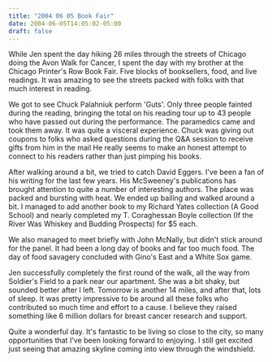 ```yaml
---
title: "2004 06 05 Book Fair"
date: 2004-06-05T14:05:02-05:00
draft: false
---
```



While Jen spent the day hiking 26 miles through the streets of Chicago doing the Avon Walk for Cancer, I spent the day with my brother at the Chicago Printer's Row Book Fair. Five blocks of booksellers, food, and live readings. It was amazing to see the streets packed with folks with that much interest in reading.

We got to see Chuck Palahniuk perform 'Guts'. Only three people fainted during the reading, bringing the total on his reading tour up to 43 people who have passed out during the performance. The paramedics came and took them away. It was quite a visceral experience. Chuck was giving out coupons to folks who asked questions during the Q&A session to receive gifts from him in the mail He really seems to make an honest attempt to connect to his readers rather than just pimping his books.

After walking around a bit, we tried to catch David Eggers. I've been a fan of his writing for the last few years. His McSweeney's publications has brought attention to quite a number of interesting authors. The place was packed and bursting with heat. We ended up bailing and walked around a bit. I managed to add another book to my Richard Yates collection (A Good School) and nearly completed my T. Coraghessan Boyle collection (If the River Was Whiskey and Budding Prospects) for $5 each.

We also managed to meet briefly with John McNally, but didn't stick around for the panel. It had been a long day of books and far too much food. The day of food savagery concluded with Gino's East and a White Sox game.

Jen successfully completely the first round of the walk, all the way from Soldier's Field to a park near our apartment. She was a bit shaky, but sounded better after I left. Tomorrow is another 14 miles, and after that, lots of sleep. It was pretty impressive to be around all these folks who contributed so much time and effort to a cause. I believe they raised something like 6 million dollars for breast cancer research and support.

Quite a wonderful day. It's fantastic to be living so close to the city, so many opportunities that I've been looking forward to enjoying. I still get excited just seeing that amazing skyline coming into view through the windshield.

